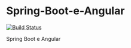 # Spring-Boot-e-Angular
[![Build Status](https://travis-ci.com/gullit21/Spring-Boot-e-Angular.svg?token=pVEQytFQpMVvt5yhGLC5&branch=master)](https://travis-ci.com/gullit21/Spring-Boot-e-Angular)

Spring Boot e Angular
